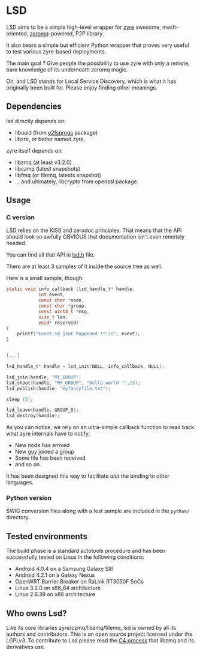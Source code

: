 # LSD

LSD aims to be a simple high-level wrapper for [zyre](https://github.com/zeromq/zyre) awesome, mesh-oriented, [zeromq](https://github.com/zeromq/libzmq)-powered, P2P library.

It also bears a simple but efficient Python wrapper that proves very useful to test various zyre-based deployments.

The main goal ? Give people the possibility to use zyre with only a remote, bare knowledge of its underneath zeromq magic.

Oh, and LSD stands for Local Service Discovery, which is what it has originally been built for. Please enjoy finding other meanings.

## Dependencies

lsd directly depends on:

* libuuid (from [e2fsprogs](http://e2fsprogs.sourceforge.net/) package)
* libzre, or better named zyre. 

zyre itself depends on:

* libzmq (at least v3.2.0)
* libczmq (latest snapshots)
* libfmq (or filemq, latests snapshot)
* ... and ultimately, libcrypto from openssl package.

## Usage

### C version 

LSD relies on the KISS and zerodoc principles. 
That means that the API should look so awfully OBVIOUS that documentation isn't even remotely needed.

You can find all that API in [lsd.h](https://github.com/vperron/lsd/blob/master/include/lsd.h) file.

There are at least 3 samples of it inside the source tree as well.

Here is a small sample, though:

```c
static void info_callback (lsd_handle_t* handle,
			int event,
			const char *node,
			const char *group, 
			const uint8_t *msg,
			size_t len,
			void* reserved)
{
	printf("Event %d jsut happened !!!\n", event);
}


[...]

lsd_handle_t* handle = lsd_init(NULL, info_callback, NULL);

lsd_join(handle, "MY_GROUP";
lsd_shout(handle, "MY_GROUP", "Hello world !",13);
lsd_publish(handle, "myfancyfile.txt");

sleep (5);

lsd_leave(handle, GROUP_0);
lsd_destroy(handle);
```

As you can notice, we rely on an ultra-simple callback function to read back what zyre internals have to notify:
* New node has arrived
* New guy joined a group
* Some file has been received
* and so on.

It has been designed this way to facilitate _alot_ the binding to other languages.

### Python version

SWIG conversion files along with a test sample are included in the `python/` directory.

## Tested environments

The build phase is a standard autotools procedure and has been successfully tested on Linux in the following conditions:

* Android 4.0.4 on a Samsung Galaxy SIII
* Android 4.2.1 on a Galaxy Nexus
* OpenWRT Barrier Breaker on RaLink RT3050F SoCs
* Linux 3.2.0 on x86\_64 architecture
* Linux 2.6.39 on x86 architecture

## Who owns Lsd?

Like its core libraries zyre/czmq/libzmq/filemq, lsd is owned by all its authors and contributors. This is an open source project licensed under the LGPLv3. To contribute to Lsd please read the [C4 process](http://rfc.zeromq.org/spec:16) that libzmq and its derivatives use.

